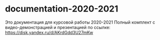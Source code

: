 # documentation-2020-2021
Это документация для курсовой работы 2020-2021
Полный комплект с видео-демонстрацией и презентацией по ссылке: https://disk.yandex.ru/d/AKrdGdd3U27mKw
